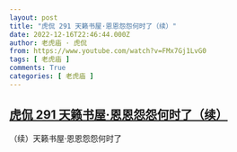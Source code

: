 ```yaml
---
layout: post
title: "虎侃 291 天籁书屋·恩恩怨怨何时了（续）"
date: 2022-12-16T22:46:44.000Z
author: 老虎庙 · 虎侃
from: https://www.youtube.com/watch?v=FMx7Gj1LvG0
tags: [ 老虎庙 ]
comments: True
categories: [ 老虎庙 ]
---
```

<!--1671230804000-->
[虎侃 291 天籁书屋·恩恩怨怨何时了（续）](https://www.youtube.com/watch?v=FMx7Gj1LvG0)
------

<div>
（续）天籁书屋·恩恩怨怨何时了
</div>
